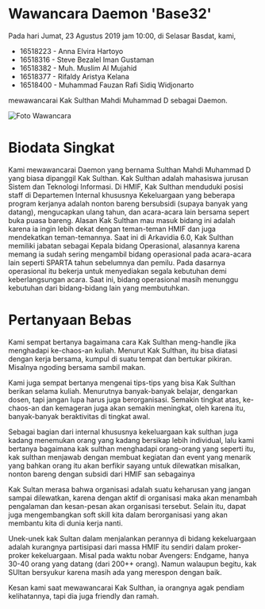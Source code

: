 # Wawancara Daemon 'Base32'
Pada hari Jumat, 23 Agustus 2019 jam 10:00, di Selasar Basdat, kami,
- 16518223 - Anna Elvira Hartoyo
- 16518316 - Steve Bezalel Iman Gustaman
- 16518382 - Muh. Muslim Al Mujahid
- 16518377 - Rifaldy Aristya Kelana
- 16518400 - Muhammad Fauzan Rafi Sidiq Widjonarto

mewawancarai Kak Sulthan Mahdi Muhammad D sebagai Daemon.

![Foto Wawancara](585708.jpg)

# Biodata Singkat
Kami mewawancarai Daemon yang bernama Sulthan Mahdi Muhammad D yang biasa dipanggil Kak Sulthan. Kak Sulthan adalah mahasiswa jurusan Sistem dan Teknologi Informasi. Di HMIF, Kak Sulthan menduduki posisi staff di Departemen Internal khususnya Kekeluargaan yang beberapa program kerjanya adalah nonton bareng bersubsidi (supaya banyak yang datang), mengucapkan ulang tahun, dan acara-acara lain bersama sepert buka puasa bareng. Alasan Kak Sulthan mau masuk bidang ini adalah karena ia ingin lebih dekat dengan teman-teman HMIF dan juga mendekatkan teman-temannya. Saat ini di Arkavidia 6.0, Kak Sulthan memiliki jabatan sebagai Kepala bidang Operasional, alasannya karena memang ia sudah sering mengambil bidang operasional pada acara-acara lain seperti SPARTA tahun sebelumnya dan pemilu. Pada dasarnya operasional itu bekerja untuk menyediakan segala kebutuhan demi keberlangsungan acara. Saat ini, bidang operasional masih menunggu kebutuhan dari bidang-bidang lain yang membutuhkan.

# Pertanyaan Bebas
Kami sempat bertanya bagaimana cara Kak Sulthan meng-handle jika menghadapi ke-chaos-an kuliah. Menurut Kak Sulthan, itu bisa diatasi dengan kerja bersama, kumpul di suatu tempat dan bertukar pikiran. Misalnya ngoding bersama sambil makan.

Kami juga sempat bertanya mengenai tips-tips yang bisa Kak Sulthan berikan selama kuliah. Menurutnya banyak-banyak belajar, dengarkan dosen, tapi jangan lupa harus juga berorganisasi. Semakin tingkat atas, ke-chaos-an dan kemageran juga akan semakin meningkat, oleh karena itu, banyak-banyak beraktivitas di tingkat awal.

Sebagai bagian dari internal khususnya kekeluargaan kak sulthan juga kadang menemukan orang yang kadang bersikap lebih individual, lalu kami bertanya bagaimana kak sulthan menghadapi orang-orang yang seperti itu, kak sulthan menjawab dengan membuat kegiatan dan event yang menarik yang bahkan orang itu akan berfikir sayang untuk dilewatkan misalkan, nonton bareng dengan subsidi dari HMIF san sebagainya

Kak Sultan merasa bahwa organisasi adalah suatu keharusan yang jangan sampai dilewatkan, karena dengan aktif di organisasi maka akan menambah pengalaman dan kesan-pesan akan organisasi tersebut. Selain itu, dapat juga mengembangkan soft skill kita dalam berorganisasi yang akan membantu kita di dunia kerja nanti.

Unek-unek kak Sultan dalam menjalankan perannya di bidang kekeluargaan adalah kurangnya partisipasi dari massa HMIF itu sendiri dalam proker-proker kekeluargaan. Misal pada waktu nobar Avengers: Endgame, hanya 30-40 orang yang datang (dari 200++ orang). Namun walaupun begitu, kak SUltan bersyukur karena masih ada yang merespon dengan baik. 

Kesan kami saat mewawancarai Kak Sulthan, ia orangnya agak pendiam kelihatannya, tapi dia juga friendly dan ramah. 

